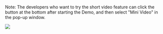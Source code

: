 ﻿Note: The developers who want to try the short video feature can click the button at the bottom after starting the Demo, and then select "Mini Video" in the pop-up window.

![](//mc.qcloudimg.com/static/img/df7943ad211da82f8b0f40acee479377/xiaozhibodemo1.jpg)


